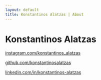 ```yaml
---
layout: default
title: Konstantinos Alatzas | About
---
```


# Konstantinos Alatzas

[instagram.com/konstantinos_alatzas](https://www.instagram.com/konstantinos_alatzas)

[github.com/konstantinosalatzas](https://www.github.com/konstantinosalatzas)

[linkedin.com/in/konstantinos-alatzas](https://www.linkedin.com/in/konstantinos-alatzas)
